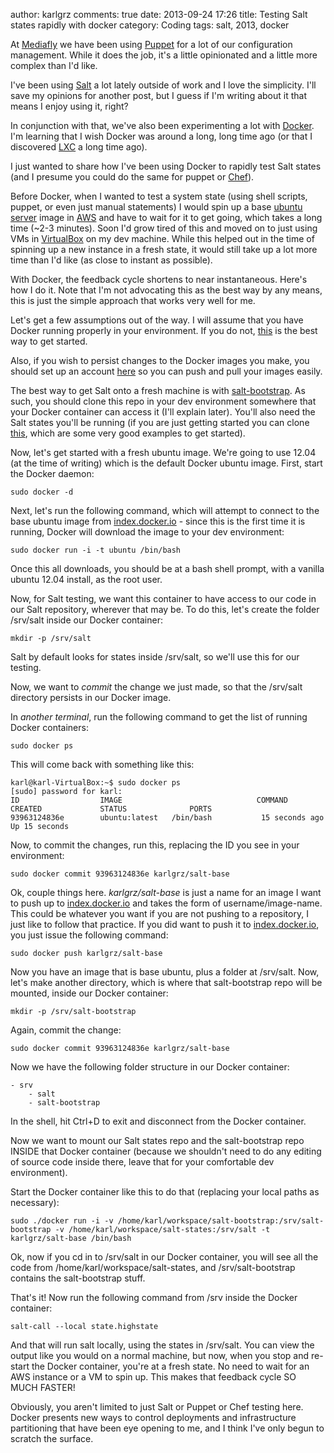 author: karlgrz
comments: true
date: 2013-09-24 17:26
title: Testing Salt states rapidly with docker
category: Coding
tags: salt, 2013, docker

At [Mediafly](http://www.mediafly.com) we have been using [Puppet](https://github.com/puppetlabs/puppet) for a lot of our configuration management. While it does the job, it's a little opinionated and a little more complex than I'd like.  

I've been using [Salt](http://github.com/saltstack/salt/) a lot lately outside of work and I love the simplicity. I'll save my opinions for another post, but I guess if I'm writing about it that means I enjoy using it, right?  

In conjunction with that, we've also been experimenting a lot with [Docker](http://docker.io). I'm learning that I wish Docker was around a long, long time ago (or that I discovered [LXC](http://lxc.sourceforge.net/) a long time ago).  

I just wanted to share how I've been using Docker to rapidly test Salt states (and I presume you could do the same for puppet or [Chef](https://github.com/opscode/chef)).  

Before Docker, when I wanted to test a system state (using shell scripts, puppet, or even just manual statements) I would spin up a base [ubuntu server](http://www.ubuntu.com/download/server) image in [AWS](http://aws.amazon.com) and have to wait for it to get going, which takes a long time (~2-3 minutes). Soon I'd grow tired of this and moved on to just using VMs in [VirtualBox](https://www.virtualbox.org/) on my dev machine. While this helped out in the time of spinning up a new instance in a fresh state, it would still take up a lot more time than I'd like (as close to instant as possible).  

With Docker, the feedback cycle shortens to near instantaneous. Here's how I do it. Note that I'm not advocating this as the best way by any means, this is just the simple approach that works very well for me.

Let's get a few assumptions out of the way. I will assume that you have Docker running properly in your environment. If you do not, [this](http://www.docker.io/gettingstarted/) is the best way to get started.  

Also, if you wish to persist changes to the Docker images you make, you should set up an account [here](http://index.docker.io) so you can push and pull your images easily.  

The best way to get Salt onto a fresh machine is with [salt-bootstrap](http://github.com/saltstack/salt-bootstrap). As such, you should clone this repo in your dev environment somewhere that your Docker container can access it (I'll explain later). You'll also need the Salt states you'll be running (if you are just getting started you can clone [this](http://github.com/saltstack/salt-states), which are some very good examples to get started).  

Now, let's get started with a fresh ubuntu image. We're going to use 12.04 (at the time of writing) which is the default Docker ubuntu image. First, start the Docker daemon:

```
sudo docker -d
```

Next, let's run the following command, which will attempt to connect to the base ubuntu image from [index.docker.io](http://index.docker.io) - since this is the first time it is running, Docker will download the image to your dev environment:

```
sudo docker run -i -t ubuntu /bin/bash
```

Once this all downloads, you should be at a bash shell prompt, with a vanilla ubuntu 12.04 install, as the root user.  

Now, for Salt testing, we want this container to have access to our code in our Salt repository, wherever that may be. To do this, let's create the folder /srv/salt inside our Docker container:

```
mkdir -p /srv/salt
```

Salt by default looks for states inside /srv/salt, so we'll use this for our testing.  

Now, we want to *commit* the change we just made, so that the /srv/salt directory persists in our Docker image.  

In *another terminal*, run the following command to get the list of running Docker containers:

```
sudo docker ps
```

This will come back with something like this:

```
karl@karl-VirtualBox:~$ sudo docker ps
[sudo] password for karl: 
ID                  IMAGE                              COMMAND             CREATED             STATUS              PORTS
93963124836e        ubuntu:latest   /bin/bash           15 seconds ago      Up 15 seconds     
```

Now, to commit the changes, run this, replacing the ID you see in your environment:

```
sudo docker commit 93963124836e karlgrz/salt-base
```

Ok, couple things here. *karlgrz/salt-base* is just a name for an image I want to push up to [index.docker.io](index.docker.io) and takes the form of username/image-name. This could be whatever you want if you are not pushing to a repository, I just like to follow that practice. If you did want to push it to [index.docker.io](index.docker.io), you just issue the following command:

```
sudo docker push karlgrz/salt-base
```

Now you have an image that is base ubuntu, plus a folder at /srv/salt. Now, let's make another directory, which is where that salt-bootstrap repo will be mounted, inside our Docker container:

```
mkdir -p /srv/salt-bootstrap
```

Again, commit the change:

```
sudo docker commit 93963124836e karlgrz/salt-base
```

Now we have the following folder structure in our Docker container:

```
- srv
    - salt
    - salt-bootstrap
```

In the shell, hit Ctrl+D to exit and disconnect from the Docker container.  

Now we want to mount our Salt states repo and the salt-bootstrap repo INSIDE that Docker container (because we shouldn't need to do any editing of source code inside there, leave that for your comfortable dev environment).  

Start the Docker container like this to do that (replacing your local paths as necessary):

```
sudo ./docker run -i -v /home/karl/workspace/salt-bootstrap:/srv/salt-bootstrap -v /home/karl/workspace/salt-states:/srv/salt -t karlgrz/salt-base /bin/bash
```

Ok, now if you cd in to /srv/salt in our Docker container, you will see all the code from /home/karl/workspace/salt-states, and /srv/salt-bootstrap contains the salt-bootstrap stuff. 

That's it! Now run the following command from /srv inside the Docker container:

```
salt-call --local state.highstate
```

And that will run salt locally, using the states in /srv/salt. You can view the output like you would on a normal machine, but now, when you stop and re-start the Docker container, you're at a fresh state. No need to wait for an AWS instance or a VM to spin up. This makes that feedback cycle SO MUCH FASTER!  

Obviously, you aren't limited to just Salt or Puppet or Chef testing here. Docker presents new ways to control deployments and infrastructure partitioning that have been eye opening to me, and I think I've only begun to scratch the surface.  
